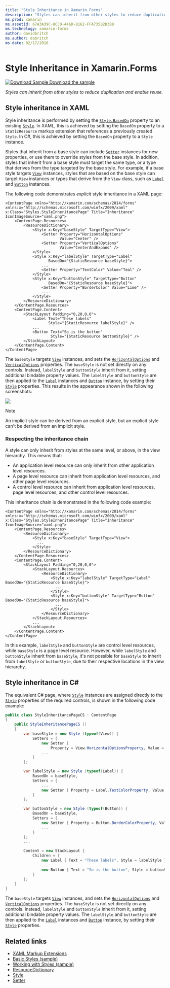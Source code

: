 ```yaml
---
title: "Style Inheritance in Xamarin.Forms"
description: "Styles can inherit from other styles to reduce duplication and enable reuse. This article explains how to perform style inheritance in a Xamarin.Forms application."
ms.prod: xamarin
ms.assetid: 67A3A39C-8CC0-446D-8162-FFA73582D3B8
ms.technology: xamarin-forms
author: davidbritch
ms.author: dabritch
ms.date: 02/17/2016
---
```


# Style Inheritance in Xamarin.Forms

[![Download Sample](~/media/shared/download.png) Download the sample](https://developer.xamarin.com/samples/xamarin-forms/UserInterface/Styles/BasicStyles/)

_Styles can inherit from other styles to reduce duplication and enable reuse._

## Style inheritance in XAML

Style inheritance is performed by setting the [`Style.BasedOn`](xref:Xamarin.Forms.Style.BasedOn) property to an existing [`Style`](xref:Xamarin.Forms.Style). In XAML, this is achieved by setting the `BasedOn` property to a `StaticResource` markup extension that references a previously created `Style`. In C#, this is achieved by setting the `BasedOn` property to a `Style` instance.

Styles that inherit from a base style can include [`Setter`](xref:Xamarin.Forms.Setter) instances for new properties, or use them to override styles from the base style. In addition, styles that inherit from a base style must target the same type, or a type that derives from the type targeted by the base style. For example, if a base style targets [`View`](xref:Xamarin.Forms.View) instances, styles that are based on the base style can target `View` instances or types that derive from the `View` class, such as [`Label`](xref:Xamarin.Forms.Label) and [`Button`](xref:Xamarin.Forms.Button) instances.

The following code demonstrates *explicit* style inheritance in a XAML page:

```xaml
<ContentPage xmlns="http://xamarin.com/schemas/2014/forms" xmlns:x="http://schemas.microsoft.com/winfx/2009/xaml" x:Class="Styles.StyleInheritancePage" Title="Inheritance" IconImageSource="xaml.png">
    <ContentPage.Resources>
        <ResourceDictionary>
            <Style x:Key="baseStyle" TargetType="View">
                <Setter Property="HorizontalOptions"
                        Value="Center" />
                <Setter Property="VerticalOptions"
                        Value="CenterAndExpand" />
            </Style>
            <Style x:Key="labelStyle" TargetType="Label"
                   BasedOn="{StaticResource baseStyle}">
                ...
                <Setter Property="TextColor" Value="Teal" />
            </Style>
            <Style x:Key="buttonStyle" TargetType="Button"
                   BasedOn="{StaticResource baseStyle}">
                <Setter Property="BorderColor" Value="Lime" />
                ...
            </Style>
        </ResourceDictionary>
    </ContentPage.Resources>
    <ContentPage.Content>
        <StackLayout Padding="0,20,0,0">
            <Label Text="These labels"
                   Style="{StaticResource labelStyle}" />
            ...
            <Button Text="So is the button"
                    Style="{StaticResource buttonStyle}" />
        </StackLayout>
    </ContentPage.Content>
</ContentPage>
```

The `baseStyle` targets [`View`](xref:Xamarin.Forms.View) instances, and sets the [`HorizontalOptions`](xref:Xamarin.Forms.View.HorizontalOptions) and [`VerticalOptions`](xref:Xamarin.Forms.View.VerticalOptions) properties. The `baseStyle` is not set directly on any controls. Instead, `labelStyle` and `buttonStyle` inherit from it, setting additional bindable property values. The `labelStyle` and `buttonStyle` are then applied to the [`Label`](xref:Xamarin.Forms.Label) instances and [`Button`](xref:Xamarin.Forms.Button) instance, by setting their [`Style`](xref:Xamarin.Forms.NavigableElement.Style) properties. This results in the appearance shown in the following screenshots:

[![](inheritance-images/style-inheritance.png)](inheritance-images/style-inheritance-large.png#lightbox)

> [!NOTE]
> An implicit style can be derived from an explicit style, but an explicit style can't be derived from an implicit style.

### Respecting the inheritance chain

A style can only inherit from styles at the same level, or above, in the view hierarchy. This means that:

- An application level resource can only inherit from other application level resources.
- A page level resource can inherit from application level resources, and other page level resources.
- A control level resource can inherit from application level resources, page level resources, and other control level resources.

This inheritance chain is demonstrated in the following code example:

```xaml
<ContentPage xmlns="http://xamarin.com/schemas/2014/forms" xmlns:x="http://schemas.microsoft.com/winfx/2009/xaml" x:Class="Styles.StyleInheritancePage" Title="Inheritance" IconImageSource="xaml.png">
    <ContentPage.Resources>
        <ResourceDictionary>
            <Style x:Key="baseStyle" TargetType="View">
              ...
            </Style>
        </ResourceDictionary>
    </ContentPage.Resources>
    <ContentPage.Content>
        <StackLayout Padding="0,20,0,0">
            <StackLayout.Resources>
                <ResourceDictionary>
                    <Style x:Key="labelStyle" TargetType="Label" BasedOn="{StaticResource baseStyle}">
                      ...
                    </Style>
                    <Style x:Key="buttonStyle" TargetType="Button" BasedOn="{StaticResource baseStyle}">
                      ...
                    </Style>
                </ResourceDictionary>
            </StackLayout.Resources>
            ...
        </StackLayout>
    </ContentPage.Content>
</ContentPage>
```

In this example, `labelStyle` and `buttonStyle` are control level resources, while `baseStyle` is a page level resource. However, while `labelStyle` and `buttonStyle` inherit from `baseStyle`, it's not possible for `baseStyle` to inherit from `labelStyle` or `buttonStyle`, due to their respective locations in the view hierarchy.

## Style inheritance in C&#35;

The equivalent C# page, where [`Style`](xref:Xamarin.Forms.Style) instances are assigned directly to the [`Style`](xref:Xamarin.Forms.NavigableElement.Style) properties of the required controls, is shown in the following code example:

```csharp
public class StyleInheritancePageCS : ContentPage
{
    public StyleInheritancePageCS ()
    {
        var baseStyle = new Style (typeof(View)) {
            Setters = {
                new Setter {
                    Property = View.HorizontalOptionsProperty, Value = LayoutOptions.Center    },
                ...
            }
        };

        var labelStyle = new Style (typeof(Label)) {
            BasedOn = baseStyle,
            Setters = {
                ...
                new Setter { Property = Label.TextColorProperty, Value = Color.Teal    }
            }
        };

        var buttonStyle = new Style (typeof(Button)) {
            BasedOn = baseStyle,
            Setters = {
                new Setter { Property = Button.BorderColorProperty, Value =    Color.Lime },
                ...
            }
        };
        ...

        Content = new StackLayout {
            Children = {
                new Label { Text = "These labels", Style = labelStyle },
                ...
                new Button { Text = "So is the button", Style = buttonStyle }
            }
        };
    }
}
```

The `baseStyle` targets [`View`](xref:Xamarin.Forms.View) instances, and sets the [`HorizontalOptions`](xref:Xamarin.Forms.View.HorizontalOptions) and [`VerticalOptions`](xref:Xamarin.Forms.View.VerticalOptions) properties. The `baseStyle` is not set directly on any controls. Instead, `labelStyle` and `buttonStyle` inherit from it, setting additional bindable property values. The `labelStyle` and `buttonStyle` are then applied to the [`Label`](xref:Xamarin.Forms.Label) instances and [`Button`](xref:Xamarin.Forms.Button) instance, by setting their [`Style`](xref:Xamarin.Forms.NavigableElement.Style) properties.

## Related links

- [XAML Markup Extensions](~/xamarin-forms/xaml/xaml-basics/xaml-markup-extensions.md)
- [Basic Styles (sample)](https://developer.xamarin.com/samples/xamarin-forms/UserInterface/Styles/BasicStyles/)
- [Working with Styles (sample)](https://developer.xamarin.com/samples/xamarin-forms/WorkingWithStyles/)
- [ResourceDictionary](xref:Xamarin.Forms.ResourceDictionary)
- [Style](xref:Xamarin.Forms.Style)
- [Setter](xref:Xamarin.Forms.Setter)
